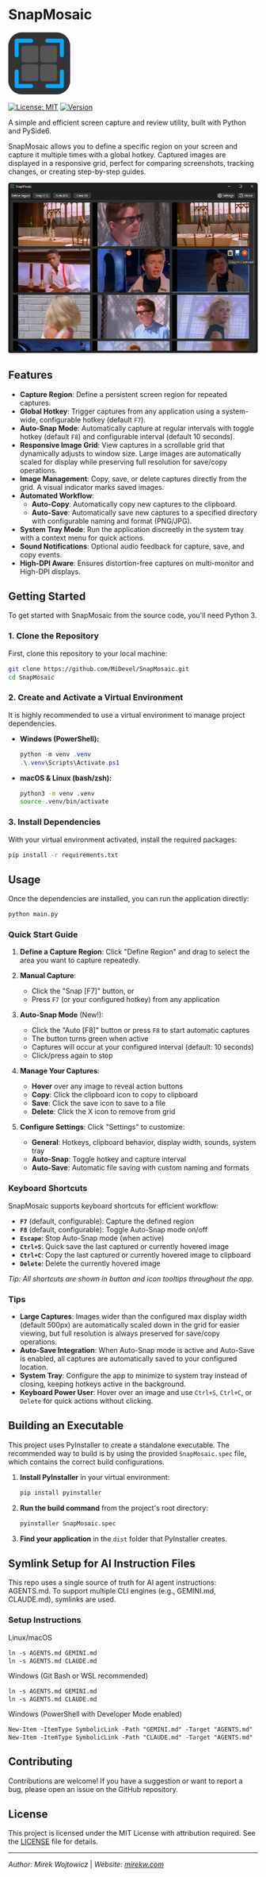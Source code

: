 # SnapMosaic

[<img src="https://github.com/MiDevel/SnapMosaic/blob/main/assets/SnapMosaic.png?raw=true" width="125"/>](image.png)

[![License: MIT](https://img.shields.io/badge/License-MIT-yellow.svg)](https://opensource.org/licenses/MIT) [![Version](https://img.shields.io/badge/version-2.0.1-blue.svg)](https://github.com/MiDevel/SnapMosaic/releases)

A simple and efficient screen capture and review utility, built with Python and PySide6.

SnapMosaic allows you to define a specific region on your screen and capture it multiple times with a global hotkey. Captured images are displayed in a responsive grid, perfect for comparing screenshots, tracking changes, or creating step-by-step guides.

![SnapMosaic Screenshot](https://github.com/MiDevel/SnapMosaic/blob/main/docs/snap-mosaic.png?raw=true)

## Features

-   **Capture Region**: Define a persistent screen region for repeated captures.
-   **Global Hotkey**: Trigger captures from any application using a system-wide, configurable hotkey (default `F7`).
-   **Auto-Snap Mode**: Automatically capture at regular intervals with toggle hotkey (default `F8`) and configurable interval (default 10 seconds).
-   **Responsive Image Grid**: View captures in a scrollable grid that dynamically adjusts to window size. Large images are automatically scaled for display while preserving full resolution for save/copy operations.
-   **Image Management**: Copy, save, or delete captures directly from the grid. A visual indicator marks saved images.
-   **Automated Workflow**:
    -   **Auto-Copy**: Automatically copy new captures to the clipboard.
    -   **Auto-Save**: Automatically save new captures to a specified directory with configurable naming and format (PNG/JPG).
-   **System Tray Mode**: Run the application discreetly in the system tray with a context menu for quick actions.
-   **Sound Notifications**: Optional audio feedback for capture, save, and copy events.
-   **High-DPI Aware**: Ensures distortion-free captures on multi-monitor and High-DPI displays.

## Getting Started

To get started with SnapMosaic from the source code, you'll need Python 3.

### 1. Clone the Repository

First, clone this repository to your local machine:
```bash
git clone https://github.com/MiDevel/SnapMosaic.git
cd SnapMosaic
```

### 2. Create and Activate a Virtual Environment

It is highly recommended to use a virtual environment to manage project dependencies.

-   **Windows (PowerShell):**
    ```powershell
    python -m venv .venv
    .\.venv\Scripts\Activate.ps1
    ```
-   **macOS & Linux (bash/zsh):**
    ```bash
    python3 -m venv .venv
    source .venv/bin/activate
    ```

### 3. Install Dependencies

With your virtual environment activated, install the required packages:
```bash
pip install -r requirements.txt
```

## Usage

Once the dependencies are installed, you can run the application directly:
```bash
python main.py
```

### Quick Start Guide

1. **Define a Capture Region**: Click "Define Region" and drag to select the area you want to capture repeatedly.

2. **Manual Capture**: 
   - Click the "Snap [F7]" button, or
   - Press `F7` (or your configured hotkey) from any application

3. **Auto-Snap Mode** (New!):
   - Click the "Auto [F8]" button or press `F8` to start automatic captures
   - The button turns green when active
   - Captures will occur at your configured interval (default: 10 seconds)
   - Click/press again to stop

4. **Manage Your Captures**:
   - **Hover** over any image to reveal action buttons
   - **Copy**: Click the clipboard icon to copy to clipboard
   - **Save**: Click the save icon to save to a file
   - **Delete**: Click the X icon to remove from grid

5. **Configure Settings**: Click "Settings" to customize:
   - **General**: Hotkeys, clipboard behavior, display width, sounds, system tray
   - **Auto-Snap**: Toggle hotkey and capture interval
   - **Auto-Save**: Automatic file saving with custom naming and formats

### Keyboard Shortcuts

SnapMosaic supports keyboard shortcuts for efficient workflow:

- **`F7`** (default, configurable): Capture the defined region
- **`F8`** (default, configurable): Toggle Auto-Snap mode on/off
- **`Escape`**: Stop Auto-Snap mode (when active)
- **`Ctrl+S`**: Quick save the last captured or currently hovered image
- **`Ctrl+C`**: Copy the last captured or currently hovered image to clipboard
- **`Delete`**: Delete the currently hovered image

*Tip: All shortcuts are shown in button and icon tooltips throughout the app.*

### Tips

- **Large Captures**: Images wider than the configured max display width (default 500px) are automatically scaled down in the grid for easier viewing, but full resolution is always preserved for save/copy operations.
- **Auto-Save Integration**: When Auto-Snap mode is active and Auto-Save is enabled, all captures are automatically saved to your configured location.
- **System Tray**: Configure the app to minimize to system tray instead of closing, keeping hotkeys active in the background.
- **Keyboard Power User**: Hover over an image and use `Ctrl+S`, `Ctrl+C`, or `Delete` for quick actions without clicking.


## Building an Executable

This project uses PyInstaller to create a standalone executable. The recommended way to build is by using the provided `SnapMosaic.spec` file, which contains the correct build configurations.

1.  **Install PyInstaller** in your virtual environment:
    ```bash
    pip install pyinstaller
    ```

2.  **Run the build command** from the project's root directory:
    ```bash
    pyinstaller SnapMosaic.spec
    ```

3.  **Find your application** in the `dist` folder that PyInstaller creates.


## Symlink Setup for AI Instruction Files

This repo uses a single source of truth for AI agent instructions: AGENTS.md. To support multiple CLI engines (e.g., GEMINI.md, CLAUDE.md), symlinks are used.

### Setup Instructions
Linux/macOS
```
ln -s AGENTS.md GEMINI.md
ln -s AGENTS.md CLAUDE.md
```

Windows (Git Bash or WSL recommended)
```
ln -s AGENTS.md GEMINI.md
ln -s AGENTS.md CLAUDE.md
```

Windows (PowerShell with Developer Mode enabled)
```
New-Item -ItemType SymbolicLink -Path "GEMINI.md" -Target "AGENTS.md"
New-Item -ItemType SymbolicLink -Path "CLAUDE.md" -Target "AGENTS.md"
```


## Contributing

Contributions are welcome! If you have a suggestion or want to report a bug, please open an issue on the GitHub repository.

## License

This project is licensed under the MIT License with attribution required. See the [LICENSE](LICENSE) file for details.

---
*Author: Mirek Wojtowicz* | *Website: [mirekw.com](https://mirekw.com/)*
